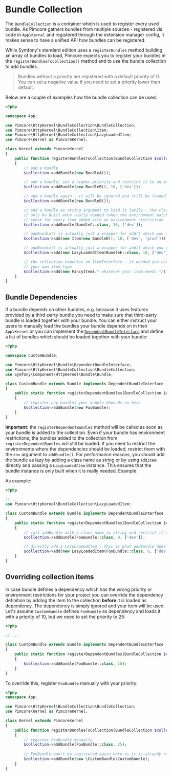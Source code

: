 # Bundle Collection

The `BundleCollection` is a container which is used to register every used bundle. As Pimcore gathers bundles from multiple 
sources - registered via code in `App\Kernel` and registered through the extension manager config, it makes sense to have 
a unified API how bundles can be registered. 

While Symfony's standard edition uses a `registerBundles` method building an array of bundles to load, Pimcore expects you
to register your bundles in the `registerBundlesToCollection()` method and to use the bundle collection to add bundles.

> Bundles without a priority are registered with a default priority of 0. You can set a negative value if you need to set
  a priority lower than default.

Below are a couple of examples how the bundle collection can be used:

```php
<?php

namespace App;

use Pimcore\HttpKernel\BundleCollection\BundleCollection;
use Pimcore\HttpKernel\BundleCollection\Item;
use Pimcore\HttpKernel\BundleCollection\LazyLoadedItem;
use Pimcore\Kernel as PimcoreKernel;

class Kernel extends PimcoreKernel
{
    public function registerBundlesToCollection(BundleCollection $collection)
    {
        // add a bundle
        $collection->addBundle(new BundleA());

        // add a bundle, set a higher priority and restrict it to an environment
        $collection->addBundle(new BundleB(), 10, ['dev']);

        // add a bundle again - it will be ignored and still be loaded with prio 10
        $collection->addBundle(new BundleB());

        // add a bundle as string argument to load it lazily - the class instance will
        // only be built when really needed (when the environment matches), so this makes
        // sense for every item added with an environment restriction
        $collection->addBundle(BundleC::class, 10, ['dev']);

        // addBundle() is actually just a wrapper for add() which you can also directly use
        $collection->add(new Item(new BundleD(), 10, ['dev', 'prod']));

        // addBundle() is actually just a wrapper for add() which you can also directly use
        $collection->add(new LazyLoadedItem(BundleE::class, 10, ['dev']));

        // the collection expectes an ItemInterface - if needed you can get fancy and implement
        // your own item type
        $collection->add(new FancyItem(/* whatever your item needs */));
    }
}
```

## Bundle Dependencies

If a bundle depends on other bundles, e.g. because it uses features provided by a third-party bundle you need to
make sure that third-party bundle is loaded together with your bundle. You can either instruct your users to manually
load the bundles your bundle depends on in their `App\Kernel` or you can implement the [`DependentBundleInterface`](https://github.com/pimcore/pimcore/blob/10.x/lib/HttpKernel/Bundle/DependentBundleInterface.php)
and define a list of bundles which should be loaded together with your bundle:

```php
<?php

namespace CustomBundle;

use Pimcore\HttpKernel\Bundle\DependentBundleInterface;
use Pimcore\HttpKernel\BundleCollection\BundleCollection;
use Symfony\Component\HttpKernel\Bundle\Bundle;

class CustomBundle extends Bundle implements DependentBundleInterface
{
    public static function registerDependentBundles(BundleCollection $collection)
    {
        // register any bundles your bundle depends on here
        $collection->addBundle(new FooBundle);
    }
}
```

**Important:** the `registerDependentBundles` method will be called as soon as your bundle is added to the collection. Even
if your bundle has environment restrictions, the bundles added to the collection from `registerDependentBundles` will still
be loaded. If you need to restrict the environments where the dependencies should be loaded, restrict them with the `env`
argument to `addBundle()`. For performance reasons, you should add the bundle as lazy by adding a class name as string or
by using `addItem` directly and passing a `LazyLoadedItem` instance. This ensures that the bundle instance is only built
when it is really needed. Example:  

As example:

```php
<?php

// ...
use Pimcore\HttpKernel\BundleCollection\LazyLoadedItem;

class CustomBundle extends Bundle implements DependentBundleInterface
{
    public static function registerDependentBundles(BundleCollection $collection)
    {
        // call addBundle with a class name as string and restrict it to the dev environment
        $collection->addBundle(FooBundle::class, 0, ['dev']);

        // directly add a LazyLoadedItem - this is what addBundle does internally when gets a string
        $collection->add(new LazyLoadedItem(FooBundle::class, 0, ['dev']));
    }
}
```

## Overriding collection items

In case bundle defines a dependency which has the wrong priority or environment restrictions for your project you can
override the dependency definition by adding the item to the collection **before** it is loaded as dependency. The dependency
is simply ignored and your item will be used. Let's assume `CustomBundle` defines `FooBundle` as dependency and loads it 
with a priority of 10, but we need to set the priority to 25:

```php
<?php

// ...

class CustomBundle extends Bundle implements DependentBundleInterface
{
    public static function registerDependentBundles(BundleCollection $collection)
    {
        $collection->addBundle(FooBundle::class, 10);
    }
}
``` 

To override this, register `FooBundle` manually with your priority:


```php
<?php
namespace App;

use Pimcore\HttpKernel\BundleCollection\BundleCollection;
use Pimcore\Kernel as PimcoreKernel;

class Kernel extends PimcoreKernel
{
    public function registerBundlesToCollection(BundleCollection $collection)
    {
        // register FooBundle manually
        $collection->addBundle(FooBundle::class, 25);
        
        // FooBundle won't be registered again here as it is already registered
        $collection->addBundle(new \CustomBundle\CustomBundle);
    }
}
```
